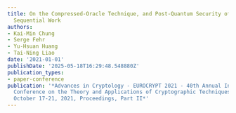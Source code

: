 ```yaml
---
title: On the Compressed-Oracle Technique, and Post-Quantum Security of Proofs of
  Sequential Work
authors:
- Kai-Min Chung
- Serge Fehr
- Yu-Hsuan Huang
- Tai-Ning Liao
date: '2021-01-01'
publishDate: '2025-05-18T16:29:48.548880Z'
publication_types:
- paper-conference
publication: '*Advances in Cryptology - EUROCRYPT 2021 - 40th Annual International
  Conference on the Theory and Applications of Cryptographic Techniques, Zagreb, Croatia,
  October 17-21, 2021, Proceedings, Part II*'
---
```

